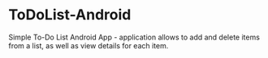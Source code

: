 # ToDoList-Android
Simple To-Do List Android App - application allows to add and delete items from a list, as well as view details for each item.
